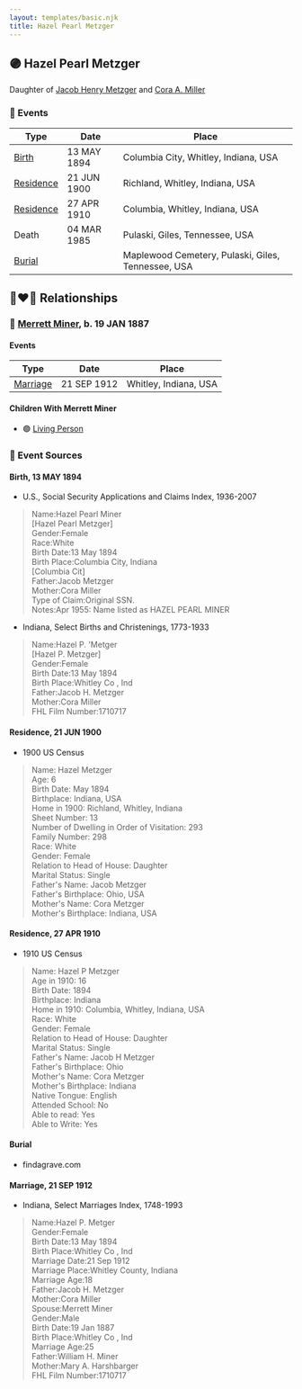 ```yaml
---
layout: templates/basic.njk
title: Hazel Pearl Metzger
---
```

## 🟣 Hazel Pearl Metzger

Daughter of [Jacob Henry Metzger](/people/1/13773745) and [Cora A. Miller](/people/1/12053368)

### 📆 Events

Type | Date | Place
------ | ------ | ------
[Birth](#event-68fdf574-9bcb-42ad-82c3-ddd10fac2732) | 13 MAY 1894 | Columbia City, Whitley, Indiana, USA
[Residence](#event-7e082cb6-c73c-403a-9727-f199ce30fe90) | 21 JUN 1900 | Richland, Whitley, Indiana, USA
[Residence](#event-8cd5bf94-0929-4047-b04c-ee26dcd6af41) | 27 APR 1910 | Columbia, Whitley, Indiana, USA
Death | 04 MAR 1985 | Pulaski, Giles, Tennessee, USA
[Burial](#event-fb07c7c3-1a1c-4eb3-8ab2-5418546c287d) |  | Maplewood Cemetery, Pulaski, Giles, Tennessee, USA

## 👩‍❤️‍👨 Relationships

### 🔵 [Merrett Miner](/people/1/16338212), b. 19 JAN 1887

#### Events

Type | Date | Place
------ | ------ | ------
[Marriage](#event-1aff796d-1ed2-45ae-819f-9933e769bfea) | 21 SEP 1912 | Whitley, Indiana, USA
#### Children With Merrett Miner
* 🟣 [Living Person](/people/5/57825613)
### 📰 Event Sources

#### <a id="event-68fdf574-9bcb-42ad-82c3-ddd10fac2732"></a> Birth, 13 MAY 1894
* U.S., Social Security Applications and Claims Index, 1936-2007
>   
  > Name:Hazel Pearl Miner  
  > [Hazel Pearl Metzger]   
  > Gender:Female  
  > Race:White  
  > Birth Date:13 May 1894  
  > Birth Place:Columbia City, Indiana  
  > [Columbia Cit]   
  > Father:Jacob Metzger  
  > Mother:Cora Miller  
  > Type of Claim:Original SSN.  
  > Notes:Apr 1955: Name listed as HAZEL PEARL MINER
* Indiana, Select Births and Christenings, 1773-1933
>   
  > Name:Hazel P. 'Metger  
  > [Hazel P. Metzger]   
  > Gender:Female  
  > Birth Date:13 May 1894  
  > Birth Place:Whitley Co , Ind  
  > Father:Jacob H. Metzger  
  > Mother:Cora Miller  
  > FHL Film Number:1710717

#### <a id="event-7e082cb6-c73c-403a-9727-f199ce30fe90"></a> Residence, 21 JUN 1900
* 1900 US Census
>   
  > Name: Hazel Metzger  
  > Age: 6  
  > Birth Date: May 1894  
  > Birthplace: Indiana, USA  
  > Home in 1900: Richland, Whitley, Indiana  
  > Sheet Number: 13  
  > Number of Dwelling in Order of Visitation: 293  
  > Family Number: 298  
  > Race: White  
  > Gender: Female  
  > Relation to Head of House: Daughter  
  > Marital Status: Single  
  > Father's Name: Jacob Metzger  
  > Father's Birthplace: Ohio, USA  
  > Mother's Name: Cora Metzger  
  > Mother's Birthplace: Indiana, USA

#### <a id="event-8cd5bf94-0929-4047-b04c-ee26dcd6af41"></a> Residence, 27 APR 1910
* 1910 US Census
>   
  > Name: Hazel P Metzger  
  > Age in 1910: 16  
  > Birth Date: 1894  
  > Birthplace: Indiana  
  > Home in 1910: Columbia, Whitley, Indiana, USA  
  > Race: White  
  > Gender: Female  
  > Relation to Head of House: Daughter  
  > Marital Status: Single  
  > Father's Name: Jacob H Metzger  
  > Father's Birthplace: Ohio  
  > Mother's Name: Cora Metzger  
  > Mother's Birthplace: Indiana  
  > Native Tongue: English  
  > Attended School: No  
  > Able to read: Yes  
  > Able to Write: Yes

#### <a id="event-fb07c7c3-1a1c-4eb3-8ab2-5418546c287d"></a> Burial
* findagrave.com

#### <a id="event-1aff796d-1ed2-45ae-819f-9933e769bfea"></a> Marriage, 21 SEP 1912
* Indiana, Select Marriages Index, 1748-1993
>   
  > Name:Hazel P. Metger  
  > Gender:Female  
  > Birth Date:13 May 1894  
  > Birth Place:Whitley Co , Ind  
  > Marriage Date:21 Sep 1912  
  > Marriage Place:Whitley County, Indiana  
  > Marriage Age:18  
  > Father:Jacob H. Metzger  
  > Mother:Cora Miller  
  > Spouse:Merrett Miner  
  > Gender:Male  
  > Birth Date:19 Jan 1887  
  > Birth Place:Whitley Co , Ind  
  > Marriage Age:25  
  > Father:William H. Miner  
  > Mother:Mary A. Harshbarger  
  > FHL Film Number:1710717